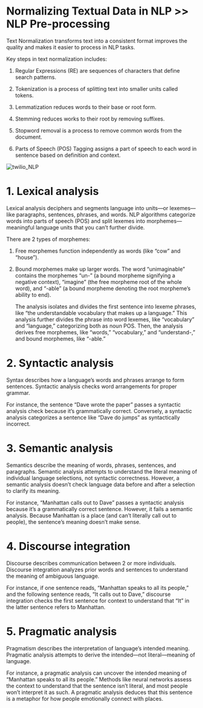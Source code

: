 # Normalizing Textual Data in NLP >> NLP Pre-processing

Text Normalization transforms text into a consistent format improves the quality and makes it easier to process in NLP tasks.

Key steps in text normalization includes:

1. Regular Expressions (RE) are sequences of characters that define search patterns.
   
2. Tokenization is a process of splitting text into smaller units called tokens.

3. Lemmatization reduces words to their base or root form.

4. Stemming reduces works to their root by removing suffixes.

5. Stopword removal is a process to remove common words from the document.

6. Parts of Speech (POS) Tagging assigns a part of speech to each word in sentence based on definition and context.
   
![twilio_NLP](https://github.com/user-attachments/assets/82036038-d11c-483f-b824-a1d39f03e7ff)


# 1. Lexical analysis
Lexical analysis deciphers and segments language into units—or lexemes—like paragraphs, sentences, phrases, and words. NLP algorithms categorize words into parts of speech (POS) and split lexemes into morphemes—meaningful language units that you can’t further divide. 

There are 2 types of morphemes:

1. Free morphemes function independently as words (like “cow” and “house”).

2. Bound morphemes make up larger words. The word “unimaginable” contains the morphemes “un-” (a bound morpheme signifying a negative context), “imagine” (the free morpheme root of the whole word), and “-able” (a bound morpheme denoting the root morpheme’s ability to end).

   The analysis isolates and divides the first sentence into lexeme phrases, like “the understandable vocabulary that makes up a language.” This analysis further divides the phrase into word lexemes, like “vocabulary” and “language,” categorizing both as noun POS. Then, the analysis derives free morphemes, like “words,” “vocabulary,” and “understand-,” and bound morphemes, like “-able.”

# 2. Syntactic analysis
Syntax describes how a language’s words and phrases arrange to form sentences. Syntactic analysis checks word arrangements for proper grammar.

For instance, the sentence “Dave wrote the paper” passes a syntactic analysis check because it’s grammatically correct. Conversely, a syntactic analysis categorizes a sentence like “Dave do jumps” as syntactically incorrect.

# 3. Semantic analysis
Semantics describe the meaning of words, phrases, sentences, and paragraphs. Semantic analysis attempts to understand the literal meaning of individual language selections, not syntactic correctness. However, a semantic analysis doesn’t check language data before and after a selection to clarify its meaning.

For instance, “Manhattan calls out to Dave” passes a syntactic analysis because it’s a grammatically correct sentence. However, it fails a semantic analysis. Because Manhattan is a place (and can’t literally call out to people), the sentence’s meaning doesn’t make sense.

# 4. Discourse integration
Discourse describes communication between 2 or more individuals. Discourse integration analyzes prior words and sentences to understand the meaning of ambiguous language.

For instance, if one sentence reads, “Manhattan speaks to all its people,” and the following sentence reads, “It calls out to Dave,” discourse integration checks the first sentence for context to understand that “It” in the latter sentence refers to Manhattan.

# 5. Pragmatic analysis
Pragmatism describes the interpretation of language’s intended meaning. Pragmatic analysis attempts to derive the intended—not literal—meaning of language.

For instance, a pragmatic analysis can uncover the intended meaning of “Manhattan speaks to all its people.” Methods like neural networks assess the context to understand that the sentence isn’t literal, and most people won’t interpret it as such. A pragmatic analysis deduces that this sentence is a metaphor for how people emotionally connect with places.
